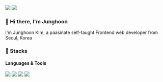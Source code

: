 
<a href="https://velog.io/@rmfhsep" target="_blank"><img src="https://img.shields.io/badge/blog-3DDC84?style=flat-square&logo"/></a>
<img src="https://img.shields.io/badge/rmfhsep@gmail.com-EA4335?style=flat-square&logo=Gmail&logoColor=white"/></a>

### 👋 Hi there, I'm Junghoon
i'm Junghoon Kim, a paasinate self-taught Frontend web developer from Seoul, Korea

### 💪 Stacks

#### Languages & Tools
<img src="https://img.shields.io/badge/JavaScript-F7DF1E?style=flat-square&logo=JavaScript&logoColor=white"/></a>
<img src="https://img.shields.io/badge/HTML-E34F26?style=flat-square&logo=HTML&logoColor=white"/></a>
<img src="https://img.shields.io/badge/CSS-1572B6?style=flat-square&logo=CSS&logoColor=white"/></a>
<img src="https://img.shields.io/badge/React-61DAFB?style=flat-square&logo=React&logoColor=white"/></a>




<!--
**rmfhsep/rmfhsep** is a ✨ _special_ ✨ repository because its `README.md` (this file) appears on your GitHub profile.

Here are some ideas to get you started:

- 🔭 I’m currently working on ...
- 🌱 I’m currently learning ...
- 👯 I’m looking to collaborate on ...
- 🤔 I’m looking for help with ...
- 💬 Ask me about ...
- 📫 How to reach me: ...
- 😄 Pronouns: ...
- ⚡ Fun fact: ...
-->
